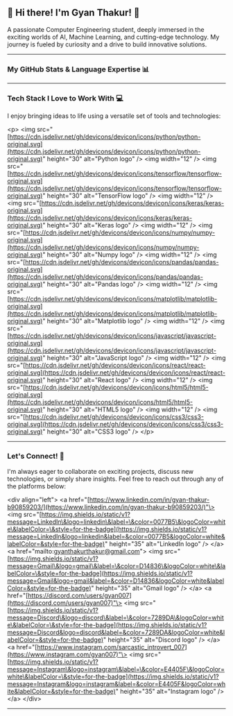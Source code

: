 ## 👋 Hi there\! I'm Gyan Thakur\! 🚀

A passionate Computer Engineering student, deeply immersed in the exciting worlds of AI, Machine Learning, and cutting-edge technology. My journey is fueled by curiosity and a drive to build innovative solutions.

-----

### My GitHub Stats & Language Expertise 📊

-----

### Tech Stack I Love to Work With 💻

I enjoy bringing ideas to life using a versatile set of tools and technologies:

\<p\>
\<img src="[https://cdn.jsdelivr.net/gh/devicons/devicon/icons/python/python-original.svg](https://cdn.jsdelivr.net/gh/devicons/devicon/icons/python/python-original.svg)" height="30" alt="Python logo" /\>
\<img width="12" /\>
\<img src="[https://cdn.jsdelivr.net/gh/devicons/devicon/icons/tensorflow/tensorflow-original.svg](https://cdn.jsdelivr.net/gh/devicons/devicon/icons/tensorflow/tensorflow-original.svg)" height="30" alt="TensorFlow logo" /\>
\<img width="12" /\>
\<img src="[https://cdn.jsdelivr.net/gh/devicons/devicon/icons/keras/keras-original.svg](https://cdn.jsdelivr.net/gh/devicons/devicon/icons/keras/keras-original.svg)" height="30" alt="Keras logo" /\>
\<img width="12" /\>
\<img src="[https://cdn.jsdelivr.net/gh/devicons/devicon/icons/numpy/numpy-original.svg](https://cdn.jsdelivr.net/gh/devicons/devicon/icons/numpy/numpy-original.svg)" height="30" alt="Numpy logo" /\>
\<img width="12" /\>
\<img src="[https://cdn.jsdelivr.net/gh/devicons/devicon/icons/pandas/pandas-original.svg](https://cdn.jsdelivr.net/gh/devicons/devicon/icons/pandas/pandas-original.svg)" height="30" alt="Pandas logo" /\>
\<img width="12" /\>
\<img src="[https://cdn.jsdelivr.net/gh/devicons/devicon/icons/matplotlib/matplotlib-original.svg](https://cdn.jsdelivr.net/gh/devicons/devicon/icons/matplotlib/matplotlib-original.svg)" height="30" alt="Matplotlib logo" /\>
\<img width="12" /\>
\<img src="[https://cdn.jsdelivr.net/gh/devicons/devicon/icons/javascript/javascript-original.svg](https://cdn.jsdelivr.net/gh/devicons/devicon/icons/javascript/javascript-original.svg)" height="30" alt="JavaScript logo" /\>
\<img width="12" /\>
\<img src="[https://cdn.jsdelivr.net/gh/devicons/devicon/icons/react/react-original.svg](https://cdn.jsdelivr.net/gh/devicons/devicon/icons/react/react-original.svg)" height="30" alt="React logo" /\>
\<img width="12" /\>
\<img src="[https://cdn.jsdelivr.net/gh/devicons/devicon/icons/html5/html5-original.svg](https://cdn.jsdelivr.net/gh/devicons/devicon/icons/html5/html5-original.svg)" height="30" alt="HTML5 logo" /\>
\<img width="12" /\>
\<img src="[https://cdn.jsdelivr.net/gh/devicons/devicon/icons/css3/css3-original.svg](https://cdn.jsdelivr.net/gh/devicons/devicon/icons/css3/css3-original.svg)" height="30" alt="CSS3 logo" /\>
\</p\>

-----
 
### Let's Connect\! 📱

I'm always eager to collaborate on exciting projects, discuss new technologies, or simply share insights. Feel free to reach out through any of the platforms below:

\<div align="left"\>
\<a href="[https://www.linkedin.com/in/gyan-thakur-b90859203/](https://www.linkedin.com/in/gyan-thakur-b90859203/)"\>
\<img src="[https://img.shields.io/static/v1?message=LinkedIn\&logo=linkedin\&label=\&color=0077B5\&logoColor=white\&labelColor=\&style=for-the-badge](https://img.shields.io/static/v1?message=LinkedIn&logo=linkedin&label=&color=0077B5&logoColor=white&labelColor=&style=for-the-badge)" height="35" alt="LinkedIn logo" /\>
\</a\>
\<a href="mailto:gyanthakurthakur@gmail.com"\>
\<img src="[https://img.shields.io/static/v1?message=Gmail\&logo=gmail\&label=\&color=D14836\&logoColor=white\&labelColor=\&style=for-the-badge](https://img.shields.io/static/v1?message=Gmail&logo=gmail&label=&color=D14836&logoColor=white&labelColor=&style=for-the-badge)" height="35" alt="Gmail logo" /\>
\</a\>
\<a href="[https://discord.com/users/gyan007](https://discord.com/users/gyan007)"\>
\<img src="[https://img.shields.io/static/v1?message=Discord\&logo=discord\&label=\&color=7289DA\&logoColor=white\&labelColor=\&style=for-the-badge](https://img.shields.io/static/v1?message=Discord&logo=discord&label=&color=7289DA&logoColor=white&labelColor=&style=for-the-badge)" height="35" alt="Discord logo" /\>
\</a\>
\<a href="[https://www.instagram.com/sarcastic_introvert_007](https://www.instagram.com/gyan007)"\>
\<img src="[https://img.shields.io/static/v1?message=Instagram\&logo=instagram\&label=\&color=E4405F\&logoColor=white\&labelColor=\&style=for-the-badge](https://img.shields.io/static/v1?message=Instagram&logo=instagram&label=&color=E4405F&logoColor=white&labelColor=&style=for-the-badge)" height="35" alt="Instagram logo" /\>
\</a\>
\</div\>

-----

